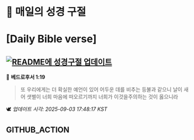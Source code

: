# 🙏 매일의 성경 구절
# [Daily Bible verse]
## [![README에 성경구절 업데이트](https://github.com/DONGSUKA/first_test/actions/workflows/update-readme-bible.yml/badge.svg)](https://github.com/DONGSUKA/first_test/actions/workflows/update-readme-bible.yml)
<!-- START_BIBLE_VERSE -->
📖 **베드로후서 1:19**
> 또 우리에게는 더 확실한 예언이 있어 어두운 데를 비추는 등불과 같으니 날이 새어 샛별이 너희 마음에 떠오르기까지 너희가 이것을주의하는 것이 옳으니라

🕊️ _업데이트 시각: 2025-09-03 17:48:17 KST_
  <!-- END_BIBLE_VERSE -->
## GITHUB_ACTION
